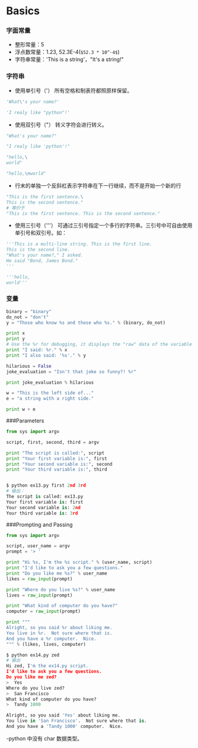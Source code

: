 Basics
===

### 字面常量
- 整形常量：5
- 浮点数常量：1.23, 52.3E-4(`$52.3 * 10^-4$`)
- 字符串常量：'This is a string'，"It's a string!"

### 字符串
- 使用单引号（'）
所有空格和制表符都照原样保留。
```python
'What\'s your name?'

'I realy like "python"!'
```

- 使用双引号（"）
转义字符会进行转义。
```python
"What's your name?"

"I realy like 'python'!"

"hello,\
world"

"hello,\nworld"
```

- 行末的单独一个反斜杠表示字符串在下一行继续，而不是开始一个新的行

```python
"This is the first sentence.\
This is the second sentence."
# 等价于
"This is the first sentence. This is the second sentence."

```

- 使用三引号（'''）
可通过三引号指定一个多行的字符串。三引号中可自由使用单引号和双引号。如：
```python
'''This is a multi-line string. This is the first line.
This is the second line.
"What's your name?," I asked.
He said "Bond, James Bond."
'''

'''hello,
world'''
```
### 变量
```python
binary = "binary"
do_not = "don't"
y = "Those who know %s and those who %s." % (binary, do_not)

print x
print y
# Use the %r for debugging, it displays the "raw" data of the variable
print "I said: %r." % x
print "I also said: '%s'." % y

hilarious = False
joke_evaluation = "Isn't that joke so funny?! %r"

print joke_evaluation % hilarious

w = "This is the left side of..."
e = "a string with a right side."

print w + e
```

###Parameters
```python
from sys import argv

script, first, second, third = argv

print "The script is called:", script
print "Your first variable is:", first
print "Your second variable is:", second
print "Your third variable is:", third


$ python ex13.py first 2nd 3rd
# 输出：
The script is called: ex13.py
Your first variable is: first
Your second variable is: 2nd
Your third variable is: 3rd
```

###Prompting and Passing
```python
from sys import argv

script, user_name = argv
prompt = '> '

print "Hi %s, I'm the %s script." % (user_name, script)
print "I'd like to ask you a few questions."
print "Do you like me %s?" % user_name
likes = raw_input(prompt)

print "Where do you live %s?" % user_name
lives = raw_input(prompt)

print "What kind of computer do you have?"
computer = raw_input(prompt)

print """
Alright, so you said %r about liking me.
You live in %r.  Not sure where that is.
And you have a %r computer.  Nice.
""" % (likes, lives, computer)

$ python ex14.py zed
# 输出
Hi zed, I'm the ex14.py script.
I'd like to ask you a few questions.
Do you like me zed?
>  Yes
Where do you live zed?
>  San Francisco
What kind of computer do you have?
>  Tandy 1000

Alright, so you said 'Yes' about liking me.
You live in 'San Francisco'.  Not sure where that is.
And you have a 'Tandy 1000' computer.  Nice.
```

-python 中没有 char 数据类型。
